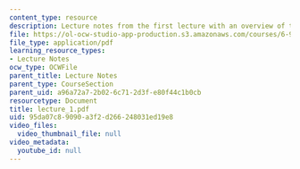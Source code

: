 ```yaml
---
content_type: resource
description: Lecture notes from the first lecture with an overview of the course.
file: https://ol-ocw-studio-app-production.s3.amazonaws.com/courses/6-973-communication-system-design-spring-2006/95da07c89090a3f2d266248031ed19e8_lecture_1.pdf
file_type: application/pdf
learning_resource_types:
- Lecture Notes
ocw_type: OCWFile
parent_title: Lecture Notes
parent_type: CourseSection
parent_uid: a96a72a7-2b02-6c71-2d3f-e80f44c1b0cb
resourcetype: Document
title: lecture_1.pdf
uid: 95da07c8-9090-a3f2-d266-248031ed19e8
video_files:
  video_thumbnail_file: null
video_metadata:
  youtube_id: null
---
```

